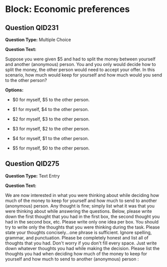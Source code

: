 # Block: Economic preferences

## Question QID231
**Question Type:** Multiple Choice

**Question Text:**

Suppose you were given $5 and had to split the money between yourself and another (anonymous) person. You and you only would decide how to split the money, the other person would need to accept your offer. In this scenario, how much would keep for yourself and how much would you send to the other person?

**Options:**

* $0 for myself, $5 to the other person.

* $1 for myself, $4 to the other person.

* $2 for myself, $3 to the other person.

* $3 for myself, $2 to the other person.

* $4 for myself, $1 to the other person.

* $5 for myself, $0 to the other person.

## Question QID275
**Question Type:** Text Entry

**Question Text:**

We are now interested in what you were thinking about while deciding how much of the money to keep for yourself and how much to send to another (anonymous) person. Any thought is fine; simply list what it was that you were thinking about while answering the questions. Below, please write down the first thought that you had in the first box, the second thought you had in the second box, etc. Please write only one idea per box. You should try to write only the thoughts that you were thinking during the task. Please state your thoughts concisely...one phrase is sufficient. Ignore spelling, grammar, and punctuation. Please be completely honest and list all of thoughts that you had. Don&#39;t worry if you don&#39;t fill every space. Just write down whatever thoughts you had while making the decision. Please list the thoughts you had when deciding how much of the money to keep for yourself and how much to send to another (anonymous) person :

